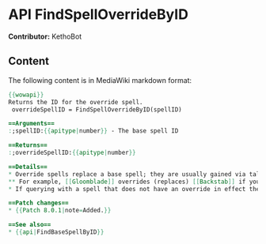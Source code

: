 # API FindSpellOverrideByID

**Contributor:** KethoBot

## Content

The following content is in MediaWiki markdown format:

```mediawiki
{{wowapi}}
Returns the ID for the override spell.
 overrideSpellID = FindSpellOverrideByID(spellID)

==Arguments==
:;spellID:{{apitype|number}} - The base spell ID

==Returns==
:;overrideSpellID:{{apitype|number}}

==Details==
* Override spells replace a base spell; they are usually gained via talents.
** For example, [[Gloomblade]] overrides (replaces) [[Backstab]] if you have selected the talent for it.
* If querying with a spell that does not have an override in effect then its own spellID will be returned.

==Patch changes==
* {{Patch 8.0.1|note=Added.}}

==See also==
* {{api|FindBaseSpellByID}}
```
